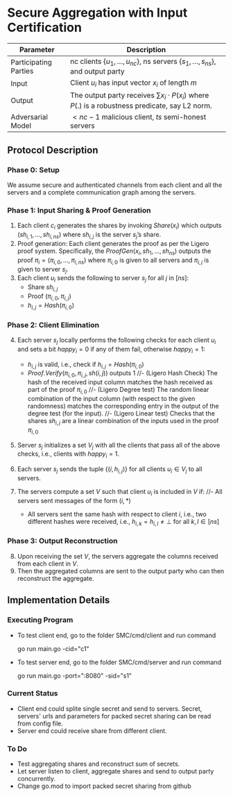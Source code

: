 # Secure Aggregation with Input Certification

| Parameter              | Description                                                                              |
|------------------------|------------------------------------------------------------------------------------------|
| Participating Parties  | nc clients $\{u_1, \ldots, u_{nc}\}$, ns servers $\{s_1, \ldots, s_{ns}\}$, and output party |
| Input                  | Client $u_i$ has input vector $x_i$ of length $m$                                          |
| Output                 | The output party receives $\sum x_i \cdot P(x_i)$ where $P(.)$ is a robustness predicate, say L2 norm. |
| Adversarial Model      | $< nc - 1$ malicious client, $ts$ semi-honest servers                                         |


## Protocol Description

### Phase 0: Setup
We assume secure and authenticated channels from each client and all the servers and a complete communication graph among the servers.

### Phase 1: Input Sharing & Proof Generation
1. Each client $c_i$ generates the shares by invoking $Share(x_i)$ which outputs $(sh_{i,1}, \ldots, sh_{i,ns})$ where $sh_{i,j}$ is the server $s_j$’s share.
2. Proof generation: Each client generates the proof as per the Ligero proof system. Specifically, the $ProofGen(x_i, sh_1, \ldots, sh_{ns})$ outputs the proof $\pi_i = (\pi_{i,0}, \ldots, \pi_{i,ns})$ where $\pi_{i,0}$ is given to all servers and $\pi_{i,j}$ is given to server $s_j$.
3. Each client $u_i$ sends the following to server $s_j$ for all $j$ in $[ns]$:
	- Share $sh_{i,j}$
	- Proof $(\pi_{i,0}, \pi_{i,j})$
	- $h_{i,j} = Hash(\pi_{i,0})$

### Phase 2: Client Elimination
4. Each server $s_j$ locally performs the following checks for each client $u_i$ and sets a bit $happy_i = 0$ if any of them fail, otherwise $happy_i = 1$:
	- $h_{i,j}$ is valid, i.e., check if $h_{i,j} = Hash(\pi_{i,0})$
	- $Proof.Verify(\pi_{i,0}, \pi_{i,j}, sh(i,j))$ outputs 1
		//- (Ligero Hash Check) The hash of the received input column matches the hash received as part of the proof $\pi_{i,0}$
		//- (Ligero Degree test) The random linear combination of the input column (with respect to the given randomness) matches the corresponding entry in the output of the degree test (for the input).
		//- (Ligero Linear test) Checks that the shares $sh_{i,j}$ are a linear combination of the inputs used in the proof $\pi_{i,0}$

5. Server $s_j$ initializes a set $V_j$ with all the clients that pass all of the above checks, i.e., clients with $happy_i = 1$.
6. Each server $s_j$ sends the tuple $\{(i, h_{i,j})\}$ for all clients $u_i \in V_j$ to all servers.
7. The servers compute a set $V$ such that client $u_i$ is included in $V$ if:
	//- All servers sent messages of the form $(i, *)$
	- All servers sent the same hash with respect to client $i$, i.e., two different hashes were received, i.e., $h_{i,k} = h_{i,l} \neq \bot$ for all $k, l \in [ns]$

### Phase 3: Output Reconstruction
8. Upon receiving the set $V$, the servers aggregate the columns received from each client in $V$. 
9. Then the aggregated columns are sent to the output party who can then reconstruct the aggregate.


## Implementation Details

### Executing Program
+ To test client end, go to the folder SMC/cmd/client and run command 

	go run main.go -cid="c1"
+ To test server end, go to the folder SMC/cmd/server and run command 
  
  go run main.go -port=":8080" -sid="s1"

### Current Status
+ Client end could splite single secret and send to servers. Secret, servers' urls and parameters for packed secret sharing can be read from config file.
+ Server end could receive share from different client. 

### To Do
+ Test aggregating shares and reconstruct sum of secrets.
+ Let server listen to client, aggregate shares and send to output party concurrently.
+ Change go.mod to import packed secret sharing from github 
  
